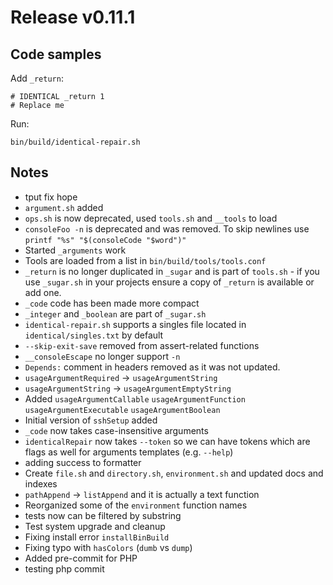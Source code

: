 # Release v0.11.1

## Code samples

Add `_return`:

    # IDENTICAL _return 1
    # Replace me

Run:

    bin/build/identical-repair.sh

## Notes

- tput fix hope
- `argument.sh` added
- `ops.sh` is now deprecated, used `tools.sh` and `__tools` to load
- `consoleFoo -n` is deprecated and was removed. To skip newlines use `printf "%s" "$(consoleCode "$word")"`
- Started `_arguments` work
- Tools are loaded from a list in `bin/build/tools/tools.conf`
- `_return` is no longer duplicated in `_sugar` and is part of `tools.sh` - if you use `_sugar.sh` in your projects ensure a copy of `_return` is available or add one.
- `_code` code has been made more compact
- `_integer` and `_boolean` are part of `_sugar.sh`
- `identical-repair.sh` supports a singles file located in `identical/singles.txt` by default
- `--skip-exit-save` removed from assert-related functions
- `__consoleEscape` no longer support `-n`
- `Depends:` comment in headers removed as it was not updated.
- `usageArgumentRequired` -> `usageArgumentString`
- `usageArgumentString` -> `usageArgumentEmptyString`
- Added `usageArgumentCallable` `usageArgumentFunction` `usageArgumentExecutable` `usageArgumentBoolean`
- Initial version of `sshSetup` added
- `_code` now takes case-insensitive arguments
- `identicalRepair` now takes `--token` so we can have tokens which are flags as well for arguments templates (e.g. `--help`)
- adding success to formatter
- Create `file.sh` and `directory.sh`, `environment.sh` and updated docs and indexes
- `pathAppend` -> `listAppend` and it is actually a text function
- Reorganized some of the `environment` function names
- tests now can be filtered by substring
- Test system upgrade and cleanup
- Fixing install error `installBinBuild`
- Fixing typo with `hasColors` (`dumb` vs `dump`)
- Added pre-commit for PHP
- testing php commit

